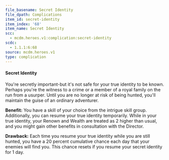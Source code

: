 ```yaml
---
file_basename: Secret Identity
file_dpath: Complications
item_id: secret-identity
item_index: '68'
item_name: Secret Identity
scc:
  - mcdm.heroes.v1:complication:secret-identity
scdc:
  - 1.1.1:6:68
source: mcdm.heroes.v1
type: complication
---
```


#### Secret Identity

You're secretly important-but it's not safe for your true identity to be known. Perhaps you're the witness to a crime or a member of a royal family on the run from a usurper. Until you are no longer at risk of being hunted, you'll maintain the guise of an ordinary adventurer.

**Benefit:** You have a skill of your choice from the intrigue skill group. Additionally, you can resume your true identity temporarily. While in your true identity, your Renown and Wealth are treated as 2 higher than usual, and you might gain other benefits in consultation with the Director.

**Drawback:** Each time you resume your true identity while you are still hunted, you have a 20 percent cumulative chance each day that your enemies will find you. This chance resets if you resume your secret identity for 1 day.
